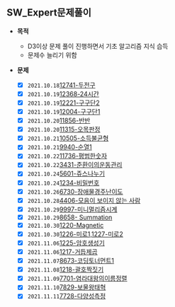 ## SW_Expert문제풀이

- **목적**
  - D3이상 문제 풀이 진행하면서 기초 알고리즘 지식 습득
  - 문제수 늘리기 위함

- **문제**

  - [x] `2021.10.18`[12741-두전구](../../02.algorithmStudy/004.SW_Expert문제풀이/2021/10/1018/01.12741-두전구/2021.10.18_12741-두전구.md) 
  + [x] `2021.10.19`[12368-24시간](../../02.algorithmStudy/004.SW_Expert문제풀이/2021/10/1019/01.12368-24시간/2021.10.19_12368-24시간.md)
  - [x] `2021.10.19`[12221-구구단2](../../02.algorithmStudy/004.SW_Expert문제풀이/2021/10/1019/02.12221-구구단2/21.10.19_12221-구구단2.md)
  + [x] `2021.10.19`[12004-구구단1](../../02.algorithmStudy/004.SW_Expert문제풀이/2021/10/1019/03.12004-구구단1/2021.10.19_12004-구구단1.md)
  - [x] `2021.10.20`[11856-반반](../../02.algorithmStudy/004.SW_Expert문제풀이/2021/10/1020/01.11856-반반/2021.10.20_11856-반반.md)
  + [x] `2021.10.20`[11315-오목판정](../../02.algorithmStudy/004.SW_Expert문제풀이/2021/10/1020/02.11315-오목판정/21.10.20_11315-오목판정.md)
  - [x] `2021.10.21`[10505-소득불균형](../../02.algorithmStudy/004.SW_Expert문제풀이/2021/10/1021/01.10505-소득불균형/2021.10.21_10505-소득불균형.md)
  + [x] `2021.10.21`[9940-순열1](../../02.algorithmStudy/004.SW_Expert문제풀이/2021/10/1021/02.9940-순열1/2021.10.21_9940-순열1.md)
  - [x] `2021.10.22`[11736-평범한숫자](../../02.algorithmStudy/004.SW_Expert문제풀이/2021/10/1022/01.11736-평범한숫자/2021.10.22_11736-평범한숫자.md)
  + [x] `2021.10.22`[3431-준환이의운동관리](../../02.algorithmStudy/004.SW_Expert문제풀이/2021/10/1022/02.3431-준환이의운동관리/2021.10.22_3431-준환이의운동관리.md)
  - [x] `2021.10.24`[5601-쥬스나누기](../../02.algorithmStudy/004.SW_Expert문제풀이/2021/10/1024/01.5601-쥬스나누기/21.10.24_5601-쥬스나누기.md)
  + [x] `2021.10.24`[1234-비밀번호](../../02.algorithmStudy/004.SW_Expert문제풀이/2021/10/1024/02.1234-비밀번호/2021.10.24_1234-비밀번호.md)
  - [x] `2021.10.26`[6730-장애물경주난이도](../../02.algorithmStudy/004.SW_Expert문제풀이/2021/10/1026/01.6730-장애물경주난이도/2021.10.26_6730-장애물경주난이도.md)
  - [x] `2021.10.28`[4406-모음이 보이지 않는 사람](../../02.algorithmStudy/004.SW_Expert문제풀이/2021/10/1028/01.4406-모음이보이지않는사람/2021.10.28_4406-모음이보이지않는사람.md)
  - [x] `2021.10.29`[9997-미니멀리즘시계](../../02.algorithmStudy/004.SW_Expert문제풀이/2021/10/1029/01.9997-미니멀리즘시계/2021.10.29_9997-미니멀리즘시계.md)
  - [x] `2021.10.29`[8658- Summation](../../02.algorithmStudy/004.SW_Expert문제풀이/2021/10/1029/02.8658-Summation/2021.10.29_8658-Summation.md)
  - [x] `2021.10.30`[1220-Magnetic](../../02.algorithmStudy/004.SW_Expert문제풀이/2021/10/1030/01.1220-Magnetic/2021.10.30_1220-Magnetic.md)
  - [x] `2021.10.30`[1226-미로1,1227-미로2](../../02.algorithmStudy/004.SW_Expert문제풀이/2021/10/1031/01.1226미로1,1227미로2/2021.10.31_1226-미로1,1227-미로2.md)
  - [x] `2021.11.06`[1225-암호생성기](../../02.algorithmStudy/004.SW_Expert문제풀이/2021/11/1105/01.1225암호생성기/2021.11.05_1225암호생성기.md)
  - [x] `2021.11.06`[1217-거듭제곱](../../02.algorithmStudy/004.SW_Expert문제풀이/2021/11/1106/1217-거듭제곱/2021.11.06_1217-거듭제곱.md)
  - [x] `2021.11.07`[8673-코딩토너먼트1](../../02.algorithmStudy/004.SW_Expert문제풀이/2021/11/1107/01.8673-코딩토너먼트1/2021.11.07_8673-코딩토너먼트1.md)
  - [x] `2021.11.08`[1218-괄호짝짓기](../../02.algorithmStudy/004.SW_Expert문제풀이/2021/11/1108/01.1218-괄호짝짓기/2021.11.08_1218-괄호짝짓기.md)
  - [x] `2021.11.09`[7701-염라대왕의이름정렬](../../02.algorithmStudy/004.SW_Expert문제풀이/2021/11/1109/1.7701-염라대왕의이름정렬/2021.11.09_7701-염라대왕의이름정렬.md)
  - [x] `2021.11.10`[7829-보물왕태혁](../../02.algorithmStudy/004.SW_Expert문제풀이/2021/11/1110/1.7829-보물왕태혁/2021.11.10_7829-보물왕태혁.md)
  - [x] `2021.11.11`[7728-다양성측정](../../02.algorithmStudy/004.SW_Expert문제풀이/2021/11/1111/1.7728-다양성측정/2021.11.11_7728-다양성측정.md)
